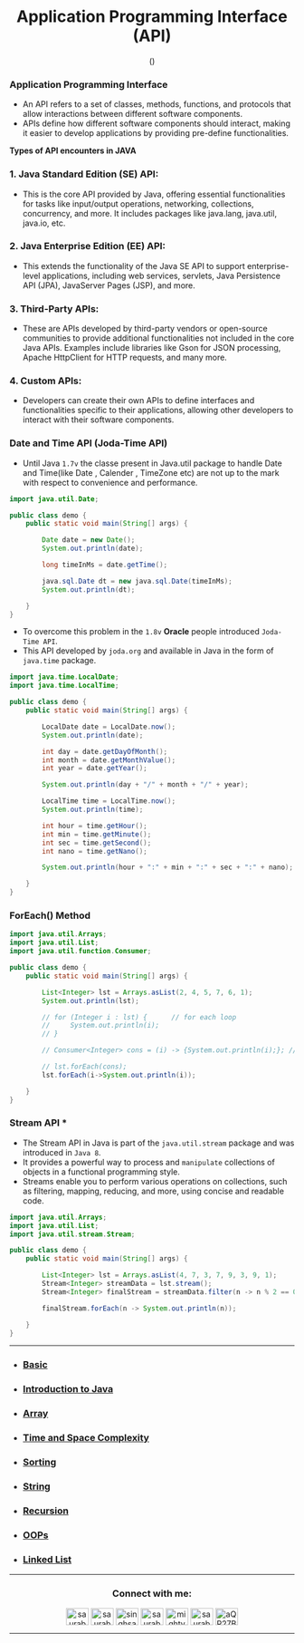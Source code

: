 <h1 align="center"> Application Programming Interface (API) </h1>
<p align="center" > () </p>

### Application Programming Interface
+ An API refers to a set of classes, methods, functions, and protocols that allow interactions between different software components.
+ APIs define how different software components should interact, making it easier to develop applications by providing pre-define functionalities.

__Types of API encounters in JAVA__

### 1. Java Standard Edition (SE) API: 
+ This is the core API provided by Java, offering essential functionalities for tasks like input/output operations, networking, collections, concurrency, and more. It includes packages like java.lang, java.util, java.io, etc.

### 2. Java Enterprise Edition (EE) API: 
+ This extends the functionality of the Java SE API to support enterprise-level applications, including web services, servlets, Java Persistence API (JPA), JavaServer Pages (JSP), and more.

### 3. Third-Party APIs: 
+ These are APIs developed by third-party vendors or open-source communities to provide additional functionalities not included in the core Java APIs. Examples include libraries like Gson for JSON processing, Apache HttpClient for HTTP requests, and many more.

### 4. Custom APIs: 
+ Developers can create their own APIs to define interfaces and functionalities specific to their applications, allowing other developers to interact with their software components.


### Date and Time API (Joda-Time API)
+ Until Java `1.7v` the classe present in Java.util package to handle Date and Time(like Date , Calender , TimeZone etc) are not up to the mark with respect to convenience and performance.

```java
import java.util.Date;

public class demo {
    public static void main(String[] args) {

        Date date = new Date();
        System.out.println(date);

        long timeInMs = date.getTime();

        java.sql.Date dt = new java.sql.Date(timeInMs);
        System.out.println(dt);

    }
}

```

+ To overcome this problem in the `1.8v` __Oracle__ people introduced `Joda-Time API`.
+ This API developed by `joda.org` and available in Java in the form of `java.time` package.

```java
import java.time.LocalDate;
import java.time.LocalTime;

public class demo {
    public static void main(String[] args) {

        LocalDate date = LocalDate.now();
        System.out.println(date);

        int day = date.getDayOfMonth();
        int month = date.getMonthValue();
        int year = date.getYear();

        System.out.println(day + "/" + month + "/" + year);

        LocalTime time = LocalTime.now();
        System.out.println(time);

        int hour = time.getHour();
        int min = time.getMinute();
        int sec = time.getSecond();
        int nano = time.getNano();

        System.out.println(hour + ":" + min + ":" + sec + ":" + nano);

    }
}

```

### ForEach() Method

```java
import java.util.Arrays;
import java.util.List;
import java.util.function.Consumer;

public class demo {
    public static void main(String[] args) {

        List<Integer> lst = Arrays.asList(2, 4, 5, 7, 6, 1);
        System.out.println(lst);

        // for (Integer i : lst) {      // for each loop
        //     System.out.println(i);
        // }

        // Consumer<Integer> cons = (i) -> {System.out.println(i);}; // lambda expression 

        // lst.forEach(cons);
        lst.forEach(i->System.out.println(i));

    }
}
```

### Stream API *
+ The Stream API in Java is part of the `java.util.stream` package and was introduced in `Java 8`. 
+ It provides a powerful way to process and `manipulate` collections of objects in a functional programming style. 
+ Streams enable you to perform various operations on collections, such as filtering, mapping, reducing, and more, using concise and readable code.

```java
import java.util.Arrays;
import java.util.List;
import java.util.stream.Stream;

public class demo {
    public static void main(String[] args) {

        List<Integer> lst = Arrays.asList(4, 7, 3, 7, 9, 3, 9, 1);
        Stream<Integer> streamData = lst.stream();
        Stream<Integer> finalStream = streamData.filter(n -> n % 2 == 0).sorted().map(n -> n * 2);

        finalStream.forEach(n -> System.out.println(n));

    }
}

```

***


+ ### [Basic](https://github.com/saurabhbahadur/java-interview-questions/blob/main/Basics.md)
+ ### [Introduction to Java](https://github.com/saurabhbahadur/java-interview-questions/blob/main/JAVA/Introduction%20to%20Java.md)
+ ### [Array](https://github.com/saurabhbahadur/java-interview-questions/blob/main/Data%20Strucures/Array.md)
+ ### [Time and Space Complexity](https://github.com/saurabhbahadur/java-interview-questions/blob/main/JAVA/Time%20%26%20Space%20Complexity.md)
+ ### [Sorting](https://github.com/saurabhbahadur/java-interview-questions/blob/main/Tech%20%26%20Algo/Sorting.md)
+ ### [String](https://github.com/saurabhbahadur/java-interview-questions/blob/main/Data%20Strucures/String.md)
+ ### [Recursion](https://github.com/saurabhbahadur/java-interview-questions/blob/main/Tech%20%26%20Algo/Recursion.md)
+ ### [OOPs](https://github.com/saurabhbahadur/java-interview-questions/tree/main/OOPs)
+ ### [Linked List](https://github.com/saurabhbahadur/java-interview-questions/blob/main/Data%20Strucures/LinkedList.md)

---


<h3 align="center">Connect with me:</h3>
<p align="center">
<a href="https://twitter.com/saurabhbahadur" target="blank"><img align="center" src="https://raw.githubusercontent.com/rahuldkjain/github-profile-readme-generator/master/src/images/icons/Social/twitter.svg" alt="saurabhbahadur" height="30" width="40" /></a>
<a href="https://linkedin.com/in/saurabhbahadur" target="blank"><img align="center" src="https://raw.githubusercontent.com/rahuldkjain/github-profile-readme-generator/master/src/images/icons/Social/linked-in-alt.svg" alt="saurabhbahadur" height="30" width="40" /></a>
<a href="https://fb.com/singhsaurabhbahadur" target="blank"><img align="center" src="https://raw.githubusercontent.com/rahuldkjain/github-profile-readme-generator/master/src/images/icons/Social/facebook.svg" alt="singhsaurabhbahadur" height="30" width="40" /></a>
<a href="https://instagram.com/saurabhbahadur_" target="blank"><img align="center" src="https://raw.githubusercontent.com/rahuldkjain/github-profile-readme-generator/master/src/images/icons/Social/instagram.svg" alt="saurabhbahadur_" height="30" width="40" /></a>
<a href="https://www.youtube.com/c/mighty saur" target="blank"><img align="center" src="https://raw.githubusercontent.com/rahuldkjain/github-profile-readme-generator/master/src/images/icons/Social/youtube.svg" alt="mighty saur" height="30" width="40" /></a>
<a href="https://www.hackerrank.com/saurabhbahadur" target="blank"><img align="center" src="https://raw.githubusercontent.com/rahuldkjain/github-profile-readme-generator/master/src/images/icons/Social/hackerrank.svg" alt="saurabhbahadur" height="30" width="40" /></a>
<a href="https://discord.gg/aQR27Bg7de" target="blank"><img align="center" src="https://raw.githubusercontent.com/rahuldkjain/github-profile-readme-generator/master/src/images/icons/Social/discord.svg" alt="aQR27Bg7de" height="30" width="40" /></a>
</p>




---
